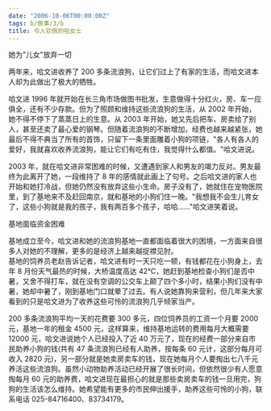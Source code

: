 ```yaml
---
date: "2006-10-06T00:00:00Z"
tags: b/故事/3/b
title: 令人钦佩的哈女士
---
```


她为"儿女"放弃一切 

两年来，哈文进收养了 200 多条流浪狗，让它们过上了有家的生活，而哈文进本人却为此做出了极大的牺牲。

哈文进 1996 年就开始在长三角市场做图书批发，生意做得十分红火，房、车一应俱全，还有不少存款。但为了照顾和维持这些流浪狗的生活，从 2002 年开始，她不得不停下了蒸蒸日上的生意。从 2003 年开始，她又先后把车、房卖给了别人，甚至还卖了最心爱的钢琴。但随着流浪狗的不断增加，经费也越来越紧张，她最后不得不典当了所有的首饰，只留下一条里面雕着小狗的项链，"各人有各人的爱好，我就喜欢收养流浪狗，能让它们有吃有住，我觉得什么都值。"哈文进说。  

2003 年，就在哈文进非常困难的时候，又遭遇到家人和男友的竭力反对。男友最终为此离开了她，一段维持了 8 年的感情就此画上了句号。之后哈文进的家人也开始和她打冷战，但她仍然没有放弃这些小生命。房子没有了，她就住在宠物医院里，到了基地来不及赶回南京，就和基地的小狗们住一晚。"我想我不会生儿育女了，这些小狗就是我的孩子，我有两百多个孩子，哈哈……"哈文进笑着说。 

基地面临资金困难

基地成立至今，哈文进和她的流浪狗基地一直都面临着很大的困境，一方面来自很多人对她的不理解，更多的是经济上越来越捉襟见肘。  
基地的饲养员老赵告诉记者，哈文进有时一天只吃一顿，有钱都花在小狗身上，去年 8 月份天气最热的时候，大桥温度高达 42℃，她赶到基地检查小狗们是否中暑，又舍不得打车，就在没有空调的公交车上颠了四个多小时，结果小狗们没有中暑，她却中暑了，刚到基地门口就晕了过去。有人说她靠狗来营利，但几年来大家看到的只是哈文进为了收养这些可怜的流浪狗几乎倾家当产。 

200 多条流浪狗平均一天的花费要 300 多元，四位饲养员的工资一个月要 2000 元，基地一年的租金 4500 元，这样算来，维持基地运转的费用每月大概需要 12000 元，哈文进说她个人已经投入了近 40 万元了，现在的经费一部分来自市民助养小狗的钱(共有 47 条流浪狗已经有人助养，按每条 60 元计，这部分每月可收入 2820 元)，另一部分就是她卖房卖车的钱，现在她每月个人要掏出七八千元养活这些流浪狗。虽然小动物助养活动已经开展了很长时间，但依然很少有人愿意掏每月 60 元的助养费，哈文进现在最担心的就是那些卖房卖车的钱一旦用完，狗狗的生活该怎么维持。她希望能有更多的市民伸出援手，助养这些可怜的小狗，联系电话 025-84716400、83734179。
